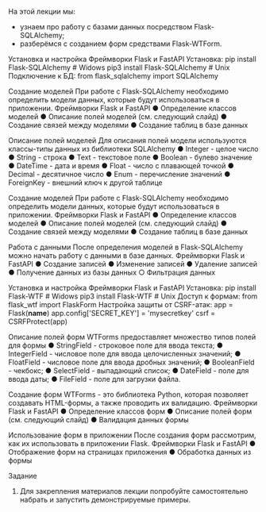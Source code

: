 На этой лекции мы:
- узнаем про работу с базами данных посредством Flask-SQLAlchemy;
- разберёмся с созданием форм средствами Flask-WTForm.


Установка и настройка
Фреймворки Flask и FastAPI
Установка:
pip install Flask-SQLAlchemy # Widows
pip3 install Flask-SQLAlchemy # Unix
Подключение к БД:
from flask_sqlalchemy import SQLAlchemy


Создание моделей
При работе с Flask-SQLAlchemy необходимо определить модели
данных, которые будут использоваться в приложении.
Фреймворки Flask и FastAPI
● Определение классов моделей
● Описание полей моделей (см. следующий слайд)
● Создание связей между моделями
● Создание таблиц в базе данных


Описание полей моделей
Для описания полей модели используются классы-типы данных
из библиотеки SQLAlchemy
● Integer - целое число
● String - строка
● Text - текстовое поле
● Boolean - булево значение
● DateTime - дата и время
● Float - число с плавающей точкой
● Decimal - десятичное число
● Enum - перечисление значений
● ForeignKey - внешний ключ к другой таблице


Создание моделей
При работе с Flask-SQLAlchemy необходимо определить модели
данных, которые будут использоваться в приложении.
Фреймворки Flask и FastAPI
● Определение классов моделей
● Описание полей моделей (см. следующий слайд)
● Создание связей между моделями
● Создание таблиц в базе данных


Работа с данными
После определения моделей в Flask-SQLAlchemy можно начать
работу с данными в базе данных.
Фреймворки Flask и FastAPI
● Создание записей
● Изменение записей
● Удаление записей
● Получение данных из базы данных
○ Фильтрация данных


Установка и настройка
Фреймворки Flask и FastAPI
Установка:
pip install Flask-WTF # Widows
pip3 install Flask-WTF # Unix
Доступ к формам:
from flask_wtf import FlaskForm
Настройка защиты от CSRF-атак:
app = Flask(__name__)
app.config['SECRET_KEY'] = 'mysecretkey'
csrf = CSRFProtect(app)


Описание полей форм
WTForms предоставляет множество типов полей для формы
● StringField - строковое поле для ввода текста;
● IntegerField - числовое поле для ввода целочисленных значений;
● FloatField - числовое поле для ввода дробных значений;
● BooleanField - чекбокс;
● SelectField - выпадающий список;
● DateField - поле для ввода даты;
● FileField - поле для загрузки файла.


Создание форм
WTForms - это библиотека Python, которая позволяет создавать
HTML-формы, а также проводить их валидацию.
Фреймворки Flask и FastAPI
● Определение классов форм
● Описание полей форм (см. следующий слайд)
● Валидация данных формы


Использование форм в приложении
После создания форм рассмотрим, как их использовать в
приложении Flask.
Фреймворки Flask и FastAPI
● Отображение форм на страницах приложения
● Обработка данных из формы


Задание
1. Для закрепления материалов лекции
попробуйте самостоятельно набрать и
запустить демонстрируемые примеры.

